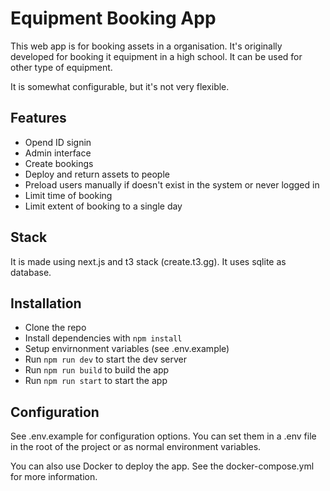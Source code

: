 # Equipment Booking App

This web app is for booking assets in a organisation. It's originally developed for booking it equipment in a high school. It can be used for other type of equipment.

It is somewhat configurable, but it's not very flexible. 

## Features

 - Opend ID signin
 - Admin interface
 - Create bookings
 - Deploy and return assets to people
 - Preload users manually if doesn't exist in the system or never logged in
 - Limit time of booking
 - Limit extent of booking to a single day

## Stack

It is made using next.js and t3 stack (create.t3.gg). It uses sqlite as database.

## Installation

 - Clone the repo
 - Install dependencies with `npm install`
 - Setup envirnonment variables (see .env.example)
 - Run `npm run dev` to start the dev server
 - Run `npm run build` to build the app
 - Run `npm run start` to start the app


## Configuration

See .env.example for configuration options. You can set them in a .env file in the root of the project or as normal environment variables.

You can also use Docker to deploy the app. See the docker-compose.yml for more information.